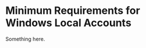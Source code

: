 [title]: # (Minimum Requirements for Windows Local Accounts)
[tags]: # (XXX)
[priority]: # (2640)
# Minimum Requirements for Windows Local Accounts
Something here.
